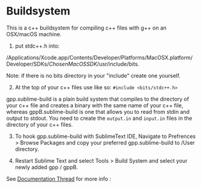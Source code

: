 # Buildsystem

This is a c++ buildsystem for compiling c++ files with g++ on an OSX/macOS machine.

  

1) put stdc++.h into:

/Applications/Xcode.app/Contents/Developer/Platforms/MacOSX.platform/Developer/SDKs/*ChosenMacOSSDK*/usr/include/bits.

Note: if there is no bits directory in your "include" create one yourself.

2) At the top of your c++ files use like so:  ```#include <bits/stdc++.h>```

gpp.sublime-build is a plain build system that compiles to the directory of your c++ file and creates a binary with the same name of your c++ file, whereas gppB.sublime-build is one that allows you to read from stdin and output to stdout. You need to create the ```output.in``` and ```input.in``` files in the directory of your c++ files.

3) To hook  gpp.sublime-build with SublimeText IDE, Navigate to Prefrences > Browse Packages 
and copy your preferred gpp.sublime-build to /User directory.

4) Restart Sublime Text and select Tools > Build System and  select your newly added gpp / gppB.

See [Documentation Thread](https://codeforces.com/blog/entry/47152) for more info : 



